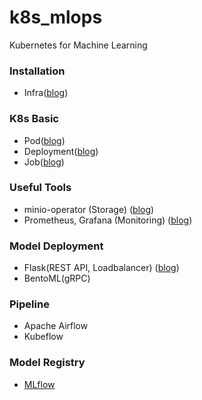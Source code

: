 # k8s_mlops
Kubernetes for Machine Learning

### Installation
- Infra([blog](https://velog.io/@djm0727/GKE%EC%97%90%EC%84%9C-%EC%9D%B8%ED%94%84%EB%9D%BC-%EC%84%A4%EC%A0%95%ED%95%98%EA%B8%B0))

### K8s Basic
- Pod([blog](https://velog.io/@djm0727/MLOps-in-K8s1.-Pod))
- Deployment([blog](https://velog.io/@djm0727/MLOps-in-K8s2.-Deployment))
- Job([blog](https://velog.io/@djm0727/MLOps-in-K8s3.-Job))

### Useful Tools
- minio-operator (Storage) ([blog](https://velog.io/@djm0727/MLOps-in-K8s4.-Minio-Storage))
- Prometheus, Grafana (Monitoring) ([blog](https://velog.io/@djm0727/MLOps-in-K8s5.-Monitoring))

### Model Deployment
- Flask(REST API, Loadbalancer) ([blog](https://velog.io/@djm0727/MLOps-in-K8s6.-Model-Deploy))
- BentoML(gRPC)

### Pipeline
- Apache Airflow
- Kubeflow

### Model Registry
- [MLflow](https://velog.io/@djm0727/MLOps-in-K8s7.-MLflow-model-registry)
